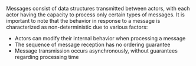 Messages consist of data structures transmitted between actors, with each actor having the capacity to process only certain types of messages. It is important to note that the behavior in response to a message is characterized as non-deterministic due to various factors:

- Actors can modify their internal behavior when processing a message
- The sequence of message reception has no ordering guarantee
- Message transmission occurs asynchronously, without guarantees regarding processing time